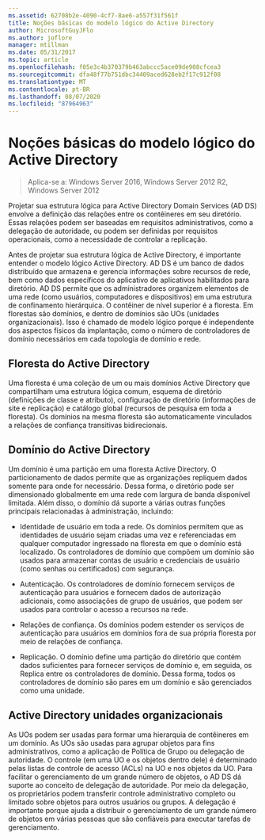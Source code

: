 ```yaml
---
ms.assetid: 62708b2e-4090-4cf7-8ae6-a557f31f561f
title: Noções básicas do modelo lógico do Active Directory
author: MicrosoftGuyJFlo
ms.author: joflore
manager: mtillman
ms.date: 05/31/2017
ms.topic: article
ms.openlocfilehash: f05e3c4b370379b463abccc5ace09de908cfcea3
ms.sourcegitcommit: dfa48f77b751dbc34409aced628eb2f17c912f08
ms.translationtype: MT
ms.contentlocale: pt-BR
ms.lasthandoff: 08/07/2020
ms.locfileid: "87964963"
---
```

# <a name="understanding-the-active-directory-logical-model"></a>Noções básicas do modelo lógico do Active Directory

>Aplica-se a: Windows Server 2016, Windows Server 2012 R2, Windows Server 2012

Projetar sua estrutura lógica para Active Directory Domain Services (AD DS) envolve a definição das relações entre os contêineres em seu diretório. Essas relações podem ser baseadas em requisitos administrativos, como a delegação de autoridade, ou podem ser definidas por requisitos operacionais, como a necessidade de controlar a replicação.

Antes de projetar sua estrutura lógica de Active Directory, é importante entender o modelo lógico Active Directory. AD DS é um banco de dados distribuído que armazena e gerencia informações sobre recursos de rede, bem como dados específicos do aplicativo de aplicativos habilitados para diretório. AD DS permite que os administradores organizem elementos de uma rede (como usuários, computadores e dispositivos) em uma estrutura de confinamento hierárquica. O contêiner de nível superior é a floresta. Em florestas são domínios, e dentro de domínios são UOs (unidades organizacionais). Isso é chamado de modelo lógico porque é independente dos aspectos físicos da implantação, como o número de controladores de domínio necessários em cada topologia de domínio e rede.

## <a name="active-directory-forest"></a>Floresta do Active Directory
Uma floresta é uma coleção de um ou mais domínios Active Directory que compartilham uma estrutura lógica comum, esquema de diretório (definições de classe e atributo), configuração de diretório (informações de site e replicação) e catálogo global (recursos de pesquisa em toda a floresta). Os domínios na mesma floresta são automaticamente vinculados a relações de confiança transitivas bidirecionais.

## <a name="active-directory-domain"></a>Domínio do Active Directory
Um domínio é uma partição em uma floresta Active Directory. O particionamento de dados permite que as organizações repliquem dados somente para onde for necessário. Dessa forma, o diretório pode ser dimensionado globalmente em uma rede com largura de banda disponível limitada. Além disso, o domínio dá suporte a várias outras funções principais relacionadas à administração, incluindo:

-   Identidade de usuário em toda a rede. Os domínios permitem que as identidades de usuário sejam criadas uma vez e referenciadas em qualquer computador ingressado na floresta em que o domínio está localizado. Os controladores de domínio que compõem um domínio são usados para armazenar contas de usuário e credenciais de usuário (como senhas ou certificados) com segurança.

-   Autenticação. Os controladores de domínio fornecem serviços de autenticação para usuários e fornecem dados de autorização adicionais, como associações de grupo de usuários, que podem ser usados para controlar o acesso a recursos na rede.

-   Relações de confiança. Os domínios podem estender os serviços de autenticação para usuários em domínios fora de sua própria floresta por meio de relações de confiança.

-   Replicação. O domínio define uma partição do diretório que contém dados suficientes para fornecer serviços de domínio e, em seguida, os Replica entre os controladores de domínio. Dessa forma, todos os controladores de domínio são pares em um domínio e são gerenciados como uma unidade.

## <a name="active-directory-organizational-units"></a>Active Directory unidades organizacionais
As UOs podem ser usadas para formar uma hierarquia de contêineres em um domínio. As UOs são usadas para agrupar objetos para fins administrativos, como a aplicação de Política de Grupo ou delegação de autoridade. O controle (em uma UO e os objetos dentro dele) é determinado pelas listas de controle de acesso (ACLs) na UO e nos objetos da UO. Para facilitar o gerenciamento de um grande número de objetos, o AD DS dá suporte ao conceito de delegação de autoridade. Por meio da delegação, os proprietários podem transferir controle administrativo completo ou limitado sobre objetos para outros usuários ou grupos. A delegação é importante porque ajuda a distribuir o gerenciamento de um grande número de objetos em várias pessoas que são confiáveis para executar tarefas de gerenciamento.



